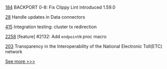 
[184](https://github.com/hyperledger/sawtooth-sabre/pull/184) BACKPORT 0-8: Fix Clippy Lint introduced 1.59.0

[28](https://github.com/hyperledger-labs/hlf-connector/pull/28) Handle updates in Data connectors

[415](https://github.com/hyperledger-labs/orion-server/pull/415) Integration testing: cluster tx redirection

[2258](https://github.com/hyperledger/iroha/pull/2258) [feature] #2132: Add `endpointN` proc macro

[203](https://github.com/hyperledger-labs/hyperledger-labs.github.io/pull/203) Transparency in the Interoperability of the National Electronic Toll(ETC) network


[See more >>>](https://start-here.hyperledger.org/pull-requests)
